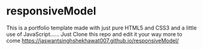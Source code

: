 # responsiveModel
This is a portfolio template made with just pure HTML5 and CSS3 and a little use of JavaScript...... Just Clone this repo and edit it your way more to come
https://jaswantsinghshekhawat007.github.io/responsiveModel/
